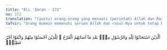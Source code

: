 ```yaml
---
title: "Ali 'Imran - 172"
no: 172
translation: "(yaitu) orang-orang yang menaati (perintah) Allah dan Rasul setelah mereka mendapat luka (dalam Perang Uhud). Orang-orang yang berbuat kebajikan dan bertakwa di antara mereka mendapat pahala yang besar."
tafsir: "Orang mukmin memenuhi seruan Allah dan rasul-Nya untuk tetap berada di jalan Allah meskipun mereka telah mendapat luka. Mereka yang berbuat baik dan takwa akan memperoleh pahala yang besar."
---
```


اَلَّذِيْنَ اسْتَجَابُوْا لِلّٰهِ وَالرَّسُوْلِ مِنْۢ بَعْدِ مَآ اَصَابَهُمُ الْقَرْحُ ۖ لِلَّذِيْنَ اَحْسَنُوْا مِنْهُمْ وَاتَّقَوْا اَجْرٌ عَظِيْمٌۚ

